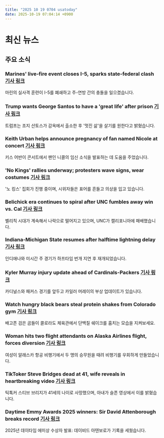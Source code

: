 ```yaml
---
title: "2025 10 19 0704 usatoday"
date: 2025-10-19 07:04:14 +0900
---
```


# 최신 뉴스
## 주요 소식
### Marines' live-fire event closes I-5, sparks state-federal clash [기사 링크](https://www.usatoday.com/story/news/nation/2025/10/18/interstate-5-marine-event-vance-newsom/86768732007/)
  마린의 실사격 훈련이 I-5를 폐쇄하고 주-연방 간의 충돌을 일으켰습니다.
### Trump wants George Santos to have a 'great life' after prison [기사 링크](https://www.usatoday.com/story/news/politics/2025/10/18/george-santos-donald-trump-great-life/86767676007/)
  트럼프는 조지 산토스가 감옥에서 출소한 후 '멋진 삶'을 살기를 원한다고 밝혔습니다.
### Keith Urban helps announce pregnancy of fan named Nicole at concert [기사 링크](https://www.usatoday.com/story/entertainment/music/2025/10/18/keith-urban-helps-fan-announce-pregnancy/86770777007/)
  키스 어반이 콘서트에서 팬인 니콜의 임신 소식을 발표하는 데 도움을 주었습니다.
### 'No Kings' rallies underway; protesters wave signs, wear costumes [기사 링크](https://www.usatoday.com/story/news/nation/2025/10/18/no-kings-protest-trump-crowds-live-updates/86689448007/)
  '노 킹스' 집회가 진행 중이며, 시위자들은 표어를 흔들고 의상을 입고 있습니다.
### Belichick era continues to spiral after UNC fumbles away win vs. Cal [기사 링크](https://www.usatoday.com/story/sports/ncaaf/acc/2025/10/18/bill-belichick-north-carolina-experiment-worsens-unc-vs-cal-loss-fumble/86765355007/)
  벨리칙 시대가 계속해서 나락으로 떨어지고 있으며, UNC가 캘리포니아에 패배했습니다.
### Indiana-Michigan State resumes after halftime lightning delay [기사 링크](https://www.usatoday.com/story/sports/ncaaf/bigten/2025/10/18/indiana-michigan-state-weather-updates-lightning-delay/86774298007/)
  인디애나와 미시간 주 경기가 하프타임 번개 지연 후 재개되었습니다.
### Kyler Murray injury update ahead of Cardinals-Packers [기사 링크](https://www.usatoday.com/story/sports/nfl/2025/10/18/kyler-murray-injury-update-cardinals-packers/86772931007/)
  카디널스와 패커스 경기를 앞두고 카일러 머레이의 부상 업데이트가 있습니다.
### Watch hungry black bears steal protein shakes from Colorado gym [기사 링크](https://www.usatoday.com/story/news/nation/2025/10/18/black-bears-ransacking-gym-stealing-protein-shakes-video-colorado/86767713007/)
  배고픈 검은 곰들이 콜로라도 체육관에서 단백질 쉐이크를 훔치는 모습을 지켜보세요.
### Woman hits two flight attendants on Alaska Airlines flight, forces diversion [기사 링크](https://www.usatoday.com/story/travel/airline-news/2025/10/17/alaska-airlines-passenger-hits-two-crew-members-forces-diversion/86749780007/)
  여성이 알래스카 항공 비행기에서 두 명의 승무원을 때려 비행기를 우회하게 만들었습니다.
### TikToker Steve Bridges dead at 41, wife reveals in heartbreaking video [기사 링크](https://www.usatoday.com/story/entertainment/celebrities/2025/10/17/tiktoker-steve-bridges-dead/86754464007/)
  틱톡커 스티브 브리지가 41세의 나이로 사망했으며, 아내가 슬픈 영상에서 이를 밝혔습니다.
### Daytime Emmy Awards 2025 winners: Sir David Attenborough breaks record [기사 링크](https://www.usatoday.com/story/entertainment/tv/2025/10/18/daytime-emmy-awards-2025-winners-list/86770005007/)
  2025년 데이타임 에미상 수상자 발표: 데이비드 아텐보로가 기록을 세웠습니다.